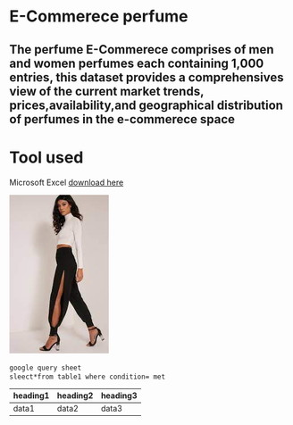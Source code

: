 # E-Commerece perfume
## The perfume E-Commerece comprises of men and women perfumes each containing 1,000 entries, this dataset provides a comprehensives view of the current market trends, prices,availability,and geographical distribution of perfumes in the e-commerece space

# Tool used 
Microsoft Excel [download here](http:\\microsoft.com)

![](slit-trouser.jpg)

~~~
google query sheet
sleect*from table1 where condition= met
~~~
|heading1|heading2|heading3|
|-------|---------|--------|
|data1|data2|data3|
